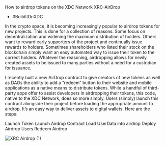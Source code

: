 How to airdrop tokens on the XDC Network XRC-AirDrop 
- #BuildItOnXDC



In the crypto space, it is becoming increasingly popular to airdrop tokens for new projects. This is done for a collection of reasons. Some focus on decentralization and widening the maximum distribution of holders. Others want to reward early supporters of the project and continually issue rewards to holders. Sometimes shareholders who listed their stock on the blockchain simply want an easy automated way to issue their token to the correct holders. Whatever the reasoning, airdropping allows for newly created assets to be issued to many parties without a need for a custodian for issuance.

I recently built a new AirDrop contract to give creators of new tokens as well as DAOs the ability to add a “redeem” button to their website and mobile applications as a native means to distribute tokens. While a handful of third-party apps offer to assist developers in airdropping their tokens, this code, native to the XDC Network, does so more simply. Users (simply) launch  this contract alongside their project before loading the appropriate amount to airdrop. It’s an easy way to deliver assets to digital wallets. Here are the steps:





Launch Token
Launch Airdrop Contract
Load UserData into airdrop 
Deploy Airdrop
Users Redeem Airdrop


![XRC Airdrop (1)](https://user-images.githubusercontent.com/16103963/157558351-f95a71ea-fa8d-49c5-9988-5e9f7fcead84.png)

